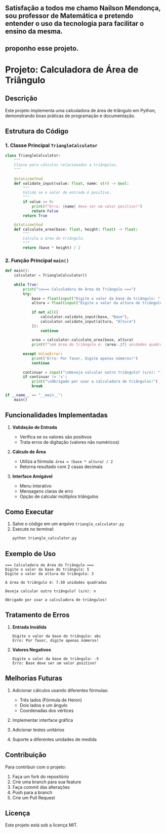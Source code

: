 ## Satisfação a todos me chamo Nailson Mendonça, sou professor de Matemática e pretendo entender o uso da tecnologia para facilitar o ensino da mesma.




## proponho esse projeto.
# Projeto: Calculadora de Área de Triângulo

## Descrição
Este projeto implementa uma calculadora de área de triângulo em Python, demonstrando boas práticas de programação e documentação.

## Estrutura do Código

### 1. Classe Principal `TriangleCalculator`

```python
class TriangleCalculator:
    """
    Classe para cálculos relacionados a triângulos.
    """
    
    @staticmethod
    def validate_input(value: float, name: str) -> bool:
        """
        Valida se o valor de entrada é positivo.
        """
        if value <= 0:
            print(f"Erro: {name} deve ser um valor positivo!")
            return False
        return True

    @staticmethod
    def calculate_area(base: float, height: float) -> float:
        """
        Calcula a área do triângulo.
        """
        return (base * height) / 2
```

### 2. Função Principal `main()`

```python
def main():
    calculator = TriangleCalculator()
    
    while True:
        print("\n=== Calculadora de Área do Triângulo ===")
        try:
            base = float(input("Digite o valor da base do triângulo: "))
            altura = float(input("Digite o valor da altura do triângulo: "))
            
            if not all([
                calculator.validate_input(base, "Base"),
                calculator.validate_input(altura, "Altura")
            ]):
                continue
            
            area = calculator.calculate_area(base, altura)
            print(f"\nA área do triângulo é: {area:.2f} unidades quadradas")
            
        except ValueError:
            print("Erro: Por favor, digite apenas números!")
            continue
            
        continuar = input("\nDeseja calcular outro triângulo? (s/n): ").lower()
        if continuar != 's':
            print("\nObrigado por usar a calculadora de triângulos!")
            break

if __name__ == "__main__":
    main()
```

## Funcionalidades Implementadas

1. **Validação de Entrada**
   - Verifica se os valores são positivos
   - Trata erros de digitação (valores não numéricos)

2. **Cálculo de Área**
   - Utiliza a fórmula: `área = (base * altura) / 2`
   - Retorna resultado com 2 casas decimais

3. **Interface Amigável**
   - Menu interativo
   - Mensagens claras de erro
   - Opção de calcular múltiplos triângulos

## Como Executar

1. Salve o código em um arquivo `triangle_calculator.py`
2. Execute no terminal:
   ```bash
   python triangle_calculator.py
   ```

## Exemplo de Uso

```plaintext
=== Calculadora de Área do Triângulo ===
Digite o valor da base do triângulo: 5
Digite o valor da altura do triângulo: 3

A área do triângulo é: 7.50 unidades quadradas

Deseja calcular outro triângulo? (s/n): n

Obrigado por usar a calculadora de triângulos!
```

## Tratamento de Erros

1. **Entrada Inválida**
   ```plaintext
   Digite o valor da base do triângulo: abc
   Erro: Por favor, digite apenas números!
   ```

2. **Valores Negativos**
   ```plaintext
   Digite o valor da base do triângulo: -5
   Erro: Base deve ser um valor positivo!
   ```

## Melhorias Futuras

1. Adicionar cálculos usando diferentes fórmulas:
   - Três lados (Fórmula de Heron)
   - Dois lados e um ângulo
   - Coordenadas dos vértices

2. Implementar interface gráfica

3. Adicionar testes unitários

4. Suporte a diferentes unidades de medida

## Contribuição

Para contribuir com o projeto:

1. Faça um fork do repositório
2. Crie uma branch para sua feature
3. Faça commit das alterações
4. Push para a branch
5. Crie um Pull Request

## Licença

Este projeto está sob a licença MIT.
